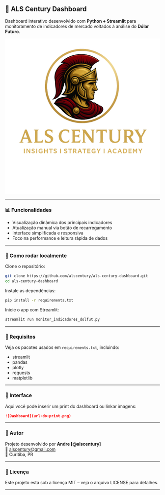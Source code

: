 ## 🧠 ALS Century Dashboard

Dashboard interativo desenvolvido com **Python + Streamlit** para monitoramento de indicadores de mercado voltados à análise do **Dólar Futuro**.

![Logo](Logo-mei.jpg)

---

### 📊 Funcionalidades

- Visualização dinâmica dos principais indicadores
- Atualização manual via botão de recarregamento
- Interface simplificada e responsiva
- Foco na performance e leitura rápida de dados

---

### 🚀 Como rodar localmente

Clone o repositório:

```bash
git clone https://github.com/alscentury/als-century-dashboard.git
cd als-century-dashboard
```

Instale as dependências:

```bash
pip install -r requirements.txt
```

Inicie o app com Streamlit:

```bash
streamlit run monitor_indicadores_dolfut.py
```

---

### 🧪 Requisitos

Veja os pacotes usados em `requirements.txt`, incluindo:

- streamlit
- pandas
- plotly
- requests
- matplotlib

---

### 📸 Interface

Aqui você pode inserir um print do dashboard ou linkar imagens:

```markdown
![Dashboard](url-do-print.png)
```

---

### 👤 Autor

Projeto desenvolvido por **Andre [@alscentury]**  
💌 alscentury@gmail.com  
📍 Curitiba, PR

---

### 📄 Licença

Este projeto está sob a licença MIT – veja o arquivo LICENSE para detalhes.

---

